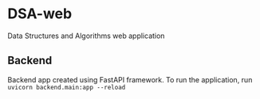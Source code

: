 # DSA-web
Data Structures and Algorithms web application

## Backend
Backend app created using FastAPI framework. To run the application, run ``` uvicorn backend.main:app --reload ```